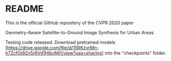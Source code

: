 # README

This is the official GitHub repository of the CVPR 2020 paper

Geometry-Aware Satellite-to-Ground Image Synthesis for Urban Areas

Testing code released. Download pretrained models [https://drive.google.com/file/d/15RKzyrMn-h7ZcfGt92n5r6Vd1HIbnMj1/view?usp=sharing] into the "checkpoints" folder.
